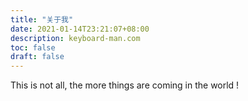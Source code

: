 ```yaml
---
title: "关于我"
date: 2021-01-14T23:21:07+08:00
description: keyboard-man.com
toc: false
draft: false
---
```


This is not all, the more things are coming in the world !
